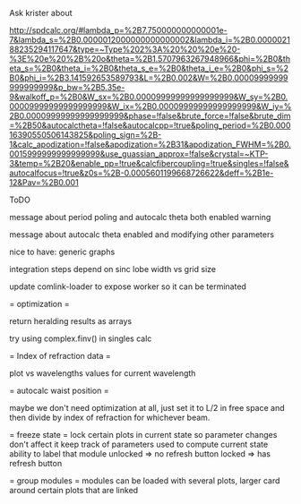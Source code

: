 Ask krister about

http://spdcalc.org/#lambda_p=%2B7.750000000000001e-7&lambda_s=%2B0.0000012000000000000002&lambda_i=%2B0.000002188235294117647&type=~Type%202%3A%20%20%20e%20-%3E%20e%20%2B%20o&theta=%2B1.5707963267948966&phi=%2B0&theta_s=%2B0&theta_i=%2B0&theta_s_e=%2B0&theta_i_e=%2B0&phi_s=%2B0&phi_i=%2B3.141592653589793&L=%2B0.002&W=%2B0.00009999999999999999&p_bw=%2B5.35e-9&walkoff_p=%2B0&W_sx=%2B0.00009999999999999999&W_sy=%2B0.00009999999999999999&W_ix=%2B0.00009999999999999999&W_iy=%2B0.00009999999999999999&phase=!false&brute_force=!false&brute_dim=%2B50&autocalctheta=!false&autocalcpp=!true&poling_period=%2B0.00016390550506143825&poling_sign=%2B-1&calc_apodization=!false&apodization=%2B31&apodization_FWHM=%2B0.0015999999999999999&use_guassian_approx=!false&crystal=~KTP-3&temp=%2B20&enable_pp=!true&calcfibercoupling=!true&singles=!false&autocalfocus=!true&z0s=%2B-0.0005601199668726622&deff=%2B1e-12&Pav=%2B0.001



ToDO

message about period poling and autocalc theta both enabled warning

message about autocalc theta enabled and modifying other parameters

nice to have: generic graphs

integration steps depend on sinc lobe width vs grid size

update comlink-loader to expose worker so it can be terminated

= optimization =

return heralding results as arrays

try using complex.finv() in singles calc

= Index of refraction data =

plot vs wavelengths
values for current wavelength

= autocalc waist position =

maybe we don't need optimization at all,
just set it to L/2 in free space and then divide by index of refraction for
whichever beam.

= freeze state =
lock certain plots in current state so parameter changes don't affect it
keep track of parameters used to compute current state
ability to label that module
unlocked => no refresh button
locked => has refresh button

= group modules =
modules can be loaded with several plots, larger card
around certain plots that are linked
